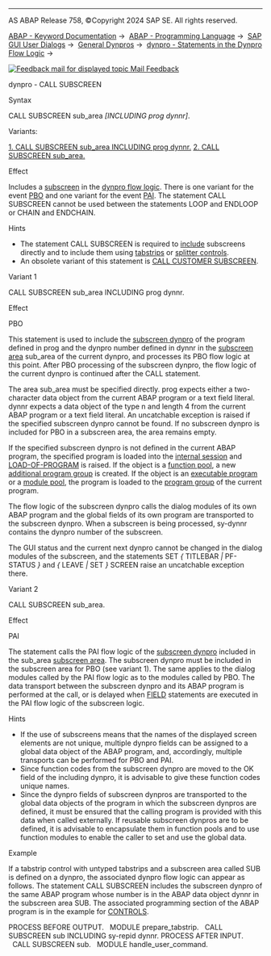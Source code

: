   

* * *

AS ABAP Release 758, ©Copyright 2024 SAP SE. All rights reserved.

[ABAP - Keyword Documentation](https://help.sap.com/doc/abapdocu_758_index_htm/7.58/en-US/abenabap.htm) →  [ABAP - Programming Language](https://help.sap.com/doc/abapdocu_758_index_htm/7.58/en-US/abenabap_reference.htm) →  [SAP GUI User Dialogs](https://help.sap.com/doc/abapdocu_758_index_htm/7.58/en-US/abenabap_screens.htm) →  [General Dynpros](https://help.sap.com/doc/abapdocu_758_index_htm/7.58/en-US/abenabap_dynpros.htm) →  [dynpro - Statements in the Dynpro Flow Logic](https://help.sap.com/doc/abapdocu_758_index_htm/7.58/en-US/abenabap_dynpros_dynpro_statements.htm) → 

 [![](Mail.gif?object=Mail.gif "Feedback mail for displayed topic") Mail Feedback](mailto:f1_help@sap.com?subject=Feedback%20on%20ABAP%20Documentation&body=Document:%20dynpro%20-%20CALL%20SUBSCREEN%2C%20DYNPCALL%2C%20758%0D%0A%0D%0AError:%0D%0A%0D%0A%0D%0A%0D%0ASuggestion%20for%20improvement:)

dynpro - CALL SUBSCREEN

Syntax

CALL SUBSCREEN sub\_area *\[*INCLUDING prog dynnr*\]*.

Variants:

[1\. CALL SUBSCREEN sub\_area INCLUDING prog dynnr.](#!ABAP_VARIANT_1@1@)
[2\. CALL SUBSCREEN sub\_area.](#!ABAP_VARIANT_2@2@)

Effect

Includes a [subscreen](https://help.sap.com/doc/abapdocu_758_index_htm/7.58/en-US/abensubscreen_glosry.htm "Glossary Entry") in the [dynpro flow logic](https://help.sap.com/doc/abapdocu_758_index_htm/7.58/en-US/abendynpro_flow_logic_glosry.htm "Glossary Entry"). There is one variant for the event [PBO](https://help.sap.com/doc/abapdocu_758_index_htm/7.58/en-US/abenpbo_glosry.htm "Glossary Entry") and one variant for the event [PAI](https://help.sap.com/doc/abapdocu_758_index_htm/7.58/en-US/abenpai_glosry.htm "Glossary Entry"). The statement CALL SUBSCREEN cannot be used between the statements LOOP and ENDLOOP or CHAIN and ENDCHAIN.

Hints

-   The statement CALL SUBSCREEN is required to [include](https://help.sap.com/doc/abapdocu_758_index_htm/7.58/en-US/abendynp_subscreen.htm) subscreens directly and to include them using [tabstrips](https://help.sap.com/doc/abapdocu_758_index_htm/7.58/en-US/abendynp_tabstrip.htm) or [splitter controls](https://help.sap.com/doc/abapdocu_758_index_htm/7.58/en-US/abendynp_splitter_control_spcl.htm).
-   An obsolete variant of this statement is [CALL CUSTOMER SUBSCREEN](https://help.sap.com/doc/abapdocu_758_index_htm/7.58/en-US/dynpcall_customer_subscreen.htm).

Variant 1   

CALL SUBSCREEN sub\_area INCLUDING prog dynnr.

Effect

PBO

This statement is used to include the [subscreen dynpro](https://help.sap.com/doc/abapdocu_758_index_htm/7.58/en-US/abensubscreen_dynpro_glosry.htm "Glossary Entry") of the program defined in prog and the dynpro number defined in dynnr in the [subscreen area](https://help.sap.com/doc/abapdocu_758_index_htm/7.58/en-US/abensubscreen_arrea_glosry.htm "Glossary Entry") sub\_area of the current dynpro, and processes its PBO flow logic at this point. After PBO processing of the subscreen dynpro, the flow logic of the current dynpro is continued after the CALL statement.

The area sub\_area must be specified directly. prog expects either a two-character data object from the current ABAP program or a text field literal. dynnr expects a data object of the type n and length 4 from the current ABAP program or a text field literal. An uncatchable exception is raised if the specified subscreen dynpro cannot be found. If no subscreen dynpro is included for PBO in a subscreen area, the area remains empty.

If the specified subscreen dynpro is not defined in the current ABAP program, the specified program is loaded into the [internal session](https://help.sap.com/doc/abapdocu_758_index_htm/7.58/en-US/abeninternal_session_glosry.htm "Glossary Entry") and [LOAD-OF-PROGRAM](https://help.sap.com/doc/abapdocu_758_index_htm/7.58/en-US/abapload-of-program.htm) is raised. If the object is a [function pool](https://help.sap.com/doc/abapdocu_758_index_htm/7.58/en-US/abenfunction_pool_glosry.htm "Glossary Entry"), a new [additional program group](https://help.sap.com/doc/abapdocu_758_index_htm/7.58/en-US/abenadditional_prog_group_glosry.htm "Glossary Entry") is created. If the object is an [executable program](https://help.sap.com/doc/abapdocu_758_index_htm/7.58/en-US/abenexecutable_program_glosry.htm "Glossary Entry") or a [module pool](https://help.sap.com/doc/abapdocu_758_index_htm/7.58/en-US/abenmodul_pool_glosry.htm "Glossary Entry"), the program is loaded to the [program group](https://help.sap.com/doc/abapdocu_758_index_htm/7.58/en-US/abenprogram_group_glosry.htm "Glossary Entry") of the current program.

The flow logic of the subscreen dynpro calls the dialog modules of its own ABAP program and the global fields of its own program are transported to the subscreen dynpro. When a subscreen is being processed, sy-dynnr contains the dynpro number of the subscreen.

The GUI status and the current next dynpro cannot be changed in the dialog modules of the subscreen, and the statements SET *{* TITLEBAR *|* PF-STATUS *}* and *{* LEAVE *|* SET *}* SCREEN raise an uncatchable exception there.

Variant 2   

CALL SUBSCREEN sub\_area.

Effect

PAI

The statement calls the PAI flow logic of the [subscreen dynpro](https://help.sap.com/doc/abapdocu_758_index_htm/7.58/en-US/abensubscreen_dynpro_glosry.htm "Glossary Entry") included in the sub\_area [subscreen area](https://help.sap.com/doc/abapdocu_758_index_htm/7.58/en-US/abensubscreen_arrea_glosry.htm "Glossary Entry"). The subscreen dynpro must be included in the subscreen area for PBO (see variant 1). The same applies to the dialog modules called by the PAI flow logic as to the modules called by PBO. The data transport between the subscreen dynpro and its ABAP program is performed at the call, or is delayed when [FIELD](https://help.sap.com/doc/abapdocu_758_index_htm/7.58/en-US/dynpfield.htm) statements are executed in the PAI flow logic of the subscreen logic.

Hints

-   If the use of subscreens means that the names of the displayed screen elements are not unique, multiple dynpro fields can be assigned to a global data object of the ABAP program, and, accordingly, multiple transports can be performed for PBO and PAI.
-   Since function codes from the subscreen dynpro are moved to the OK field of the including dynpro, it is advisable to give these function codes unique names.
-   Since the dynpro fields of subscreen dynpros are transported to the global data objects of the program in which the subscreen dynpros are defined, it must be ensured that the calling program is provided with this data when called externally. If reusable subscreen dynpros are to be defined, it is advisable to encapsulate them in function pools and to use function modules to enable the caller to set and use the global data.

Example

If a tabstrip control with untyped tabstrips and a subscreen area called SUB is defined on a dynpro, the associated dynpro flow logic can appear as follows. The statement CALL SUBSCREEN includes the subscreen dynpro of the same ABAP program whose number is in the ABAP data object dynnr in the subscreen area SUB. The associated programming section of the ABAP program is in the example for [CONTROLS](https://help.sap.com/doc/abapdocu_758_index_htm/7.58/en-US/abapcontrols_tabstrip.htm).

PROCESS BEFORE OUTPUT.
  MODULE prepare\_tabstrip.
  CALL SUBSCREEN sub INCLUDING sy-repid dynnr.
PROCESS AFTER INPUT.
  CALL SUBSCREEN sub.
  MODULE handle\_user\_command.